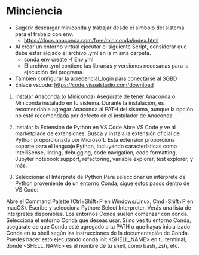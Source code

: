 # Minciencia
* Sugerir descargar miniconda y trabajar desde el simbolo del sistema para el trabajo con env.
    * https://docs.anaconda.com/free/miniconda/index.html 
* Al crear un entorno virtual ejecutar el siguiente Script, considerar que debe estar alojado el archivo .yml en la misma carpeta.
    * conda env create -f Env.yml
    * El archivo .yml contiene las librarías y versiones necesarias para la ejecución del programa.
* También configurar la acredencial_login para conectarse al SGBD
* Enlace vscode: https://code.visualstudio.com/download

1. Instalar Anaconda (o Miniconda)
Asegúrate de tener Anaconda o Miniconda instalado en tu sistema. Durante la instalación, es recomendable agregar Anaconda al PATH del sistema, aunque la opción no esté recomendada por defecto en el instalador de Anaconda.

2. Instalar la Extensión de Python en VS Code
Abre VS Code y ve al marketplace de extensiones. Busca y instala la extensión oficial de Python proporcionada por Microsoft. Esta extensión proporciona soporte para el lenguaje Python, incluyendo características como IntelliSense, linting, debugging, code navigation, code formatting, Jupyter notebook support, refactoring, variable explorer, test explorer, y más.

3. Seleccionar el Intérprete de Python
Para seleccionar un intérprete de Python proveniente de un entorno Conda, sigue estos pasos dentro de VS Code:

Abre el Command Palette (Ctrl+Shift+P en Windows/Linux, Cmd+Shift+P en macOS).
Escribe y selecciona Python: Select Interpreter.
Verás una lista de intérpretes disponibles. Los entornos Conda suelen comenzar con conda. Selecciona el entorno Conda que deseas usar.
Si no ves tu entorno Conda, asegúrate de que Conda esté agregado a tu PATH o que hayas inicializado Conda en tu shell según las instrucciones de la documentación de Conda. Puedes hacer esto ejecutando conda init <SHELL_NAME> en tu terminal, donde <SHELL_NAME> es el nombre de tu shell, como bash, zsh, etc.
